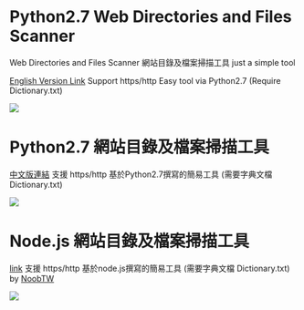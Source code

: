 # Python2.7 Web Directories and Files Scanner
Web Directories and Files Scanner 網站目錄及檔案掃描工具 just a simple tool 

[English Version Link](https://github.com/MiCoDer/WebTryTry/blob/master/WebTryTry.py)
Support https/http Easy tool via Python2.7  (Require Dictionary.txt)

<img src=https://raw.githubusercontent.com/MiCoDer/WebTryTry/master/Show%20WebTryTry.png>


# Python2.7 網站目錄及檔案掃描工具
[中文版連結](https://github.com/MiCoDer/WebTryTry/blob/master/Python%20-Traditional%20Chinese%20Ver/WebTryTry.py)
支援 https/http 基於Python2.7撰寫的簡易工具 (需要字典文檔 Dictionary.txt)

<img src=https://raw.githubusercontent.com/MiCoDer/WebTryTry/master/Python%20-Traditional%20Chinese%20Ver/Show%20WebTryTry%20Chienese%20Ver.png>

# Node.js 網站目錄及檔案掃描工具
[link](https://github.com/MiCoDer/WebTryTry/blob/master/nodejs/WebTryTry.js)
支援 https/http 基於node.js撰寫的簡易工具 (需要字典文檔 Dictionary.txt)
by [NoobTW](https://noob.tw)

<img src=https://raw.githubusercontent.com/MiCoDer/WebTryTry/master/nodejs/Show%20WebTryTry.png>
